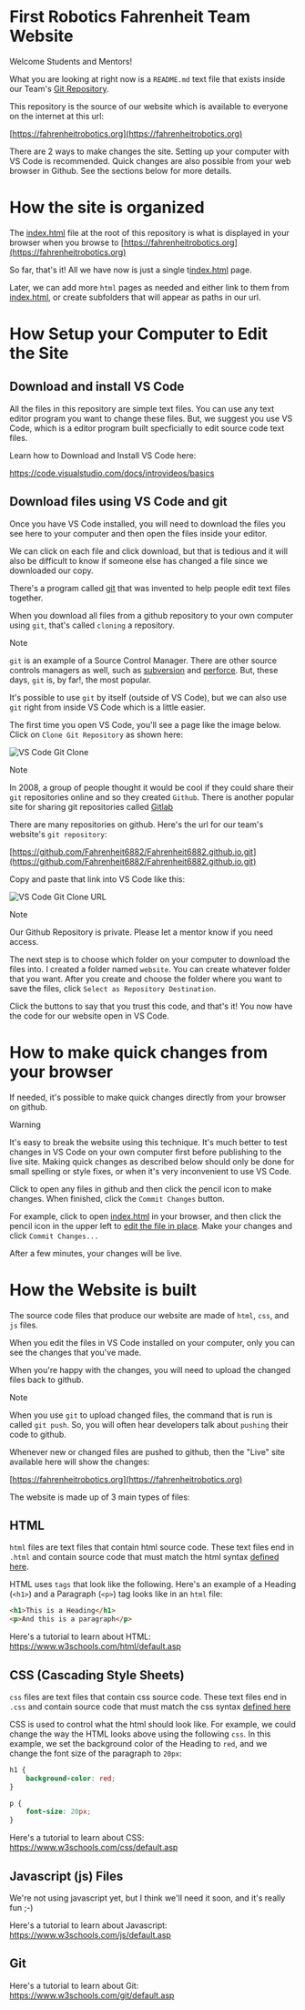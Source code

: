 # First Robotics Fahrenheit Team Website

Welcome Students and Mentors! 

What you are looking at right now is a `README.md` text file that exists inside our Team's [Git Repository](https://git-scm.com/book/en/v2/Git-Basics-Getting-a-Git-Repository). 

This repository is the source of our website which is available to everyone on the internet at this url: 

[https://fahrenheitrobotics.org](https://fahrenheitrobotics.org)

There are 2 ways to make changes the site. Setting up your computer with VS Code is recommended. Quick changes are also possible from your web browser in Github. See the sections below for more details. 

# How the site is organized

The [index.html](index.html) file at the root of this repository is what is displayed in your browser when you browse to [https://fahrenheitrobotics.org](https://fahrenheitrobotics.org)

So far, that's it! All we have now is just a single t[index.html](index.html) page. 

Later, we can add more `html` pages as needed and either link to them from [index.html](index.html), or create subfolders that will appear as paths in our url. 

# How Setup your Computer to Edit the Site

## Download and install VS Code

All the files in this repository are simple text files. You can use any text editor program you want to change these files. But, we suggest you use VS Code, which is a editor program built specficially to edit source code text files. 

Learn how to Download and Install VS Code here: 

https://code.visualstudio.com/docs/introvideos/basics

## Download files using VS Code and git

Once you have VS Code installed, you will need to download the files you see here to your computer and then open the files inside your editor.

We can click on each file and click download, but that is tedious and it will also be difficult to know if someone else has changed a file since we downloaded our copy. 

There's a program called [git](https://git-scm.com/) that was invented to help people edit text files together. 

When you download all files from a github repository to your own computer using `git`, that's called `cloning` a repository. 

> [!NOTE]  
> `git` is an example of a Source Control Manager. There are other source controls managers as well, such as [subversion](https://subversion.apache.org/) and [perforce](https://www.perforce.com/). But, these days, `git` is, by far!, the most popular. 

It's possible to use `git` by itself (outside of VS Code), but we can also use `git` right from inside VS Code which is a little easier. 

The first time you open VS Code, you'll see a page like the image below. Click on `Clone Git Repository` as shown here: 

![VS Code Git Clone](img/readme-vs-code1.png)

> [!NOTE]  
> In 2008, a group of people thought it would be cool if they could share their `git` repositories online and so they created `Github`. There is another popular site for sharing git repositories called [Gitlab](https://about.gitlab.com/)

There are many repositories on github. Here's the url for our team's website's `git repository`:

[https://github.com/Fahrenheit6882/Fahrenheit6882.github.io.git](https://github.com/Fahrenheit6882/Fahrenheit6882.github.io.git)

Copy and paste that link into VS Code like this: 

![VS Code Git Clone URL](img/readme-vs-code2.png)

> [!NOTE]  
> Our Github Repository is private. Please let a mentor know if you need access. 

The next step is to choose which folder on your computer to download the files into. I created a folder named `website`. You can create whatever folder that you want. After you create and choose the folder where you want to save the files, click `Select as Repository Destination`. 

Click the buttons to say that you trust this code, and that's it! You now have the code for our website open in VS Code. 

# How to make quick changes from your browser

If needed, it's possible to make quick changes directly from your browser on github.

> [!WARNING]  
> It's easy to break the website using this technique. It's much better to test changes in VS Code on your own computer first before publishing to the live site. Making quick changes as described below should only be done for small spelling or style fixes, or when it's very inconvenient to use VS Code. 

Click to open any files in github and then click the pencil icon to make changes. When finished, click the `Commit Changes` button. 

For example, click to open [index.html](https://github.com/Fahrenheit6882/Fahrenheit6882.github.io/blob/main/index.html) in your browser, and then click the pencil icon in the upper left to [edit the file in place](https://github.com/Fahrenheit6882/Fahrenheit6882.github.io/edit/main/index.html). Make your changes and click `Commit Changes...` 

After a few minutes, your changes will be live.  

# How the Website is built

The source code files that produce our website are made of `html`, `css`, and `js` files. 

When you edit the files in VS Code installed on your computer, only you can see the changes that you've made. 

When you're happy with the changes, you will need to upload the changed files back to github. 

> [!NOTE]  
> When you use `git` to upload changed files, the command that is run is called `git push`. So, you will often hear developers talk about `pushing` their code to github. 

Whenever new or changed files are pushed to github, then the "Live" site available here will show the changes: 

[https://fahrenheitrobotics.org](https://fahrenheitrobotics.org)

The website is made up of 3 main types of files: 

## HTML 
`html` files are text files that contain html source code. These text files end in `.html` and contain source code that must match the html syntax [defined here](https://www.w3.org/TR/2011/WD-html5-20110405/). 

HTML uses `tags` that look like the following. Here's an example of a Heading (`<h1>`) and a Paragraph (`<p>`) tag looks like in an `html` file: 

```html
<h1>This is a Heading</h1>
<p>And this is a paragraph</p>
```

Here's a tutorial to learn about HTML: https://www.w3schools.com/html/default.asp

## CSS (Cascading Style Sheets)

`css` files are text files that contain css source code. These text files end in `.css` and contain source code that must match the css syntax [defined here](https://www.w3.org/TR/CSS2/) 

CSS is used to control what the html should look like. For example, we could change the way the HTML looks above using the following `css`. In this example, we set the background color of the Heading to `red`, and we change the font size of the paragraph to `20px`: 

```css
h1 {
    background-color: red;
}

p {
    font-size: 20px; 
}
```

Here's a tutorial to learn about CSS: https://www.w3schools.com/css/default.asp

## Javascript (js) Files

We're not using javascript yet, but I think we'll need it soon, and it's really fun ;-) 

Here's a tutorial to learn about Javascript: 
https://www.w3schools.com/js/default.asp

## Git

Here's a tutorial to learn about Git: 
https://www.w3schools.com/git/default.asp
